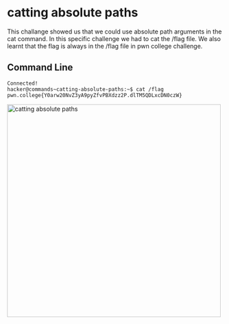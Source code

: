 # catting absolute paths
This challange showed us that we could use absolute path arguments in the cat command. In this specific challenge we had to cat the /flag file. We also learnt that the flag is
always in the /flag file in pwn college challenge.
## Command Line
```
Connected!
hacker@commands~catting-absolute-paths:~$ cat /flag
pwn.college{Y0arw20NvZ3yA9pyZfvPBXdzz2P.dlTM5QDLxcDN0czW}
```
<img width="498" alt="catting absolute paths" src="https://github.com/user-attachments/assets/da17332c-2a54-4079-8de4-5b8ba64fcf4d">
